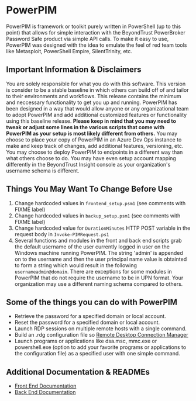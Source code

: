 # PowerPIM
PowerPIM is framework or toolkit purely written in PowerShell (up to this point) that allows for simple interaction with the BeyondTrust PowerBroker Password Safe product via simple API calls. To make it easy to use, PowerPIM was designed with the idea to emulate the feel of red team tools like Metasploit, PowerShell Empire, SilentTrinity, etc. 

## Important Information & Disclaimers
You are solely responsible for what you do with this software. This version is consider to be a stable baseline in which others can build off of and tailor to their environments and workflows. This release contains the minimum and neccessary functionality to get you up and running. PowerPIM has been designed in a way that would allow anyone or any organizational team to adopt PowerPIM and add additional customized features or functionality using this baseline release. **Please keep in mind that you may need to tweak or adjust some lines in the various scripts that come with PowerPIM as your setup is most likely different from others.** You may choose to place your copy of PowerPIM in an Azure Dev Ops instance to make and keep track of changes, add additional features, versioning, etc. You may choose to deploy PowerPIM to endpoints in a different way than what others choose to do. You may have even setup account mapping differently in the BeyondTrust Insight console as your organization's username schema is different.

## Things You May Want To Change Before Use
1. Change hardcoded values in `frontend_setup.psm1` (see comments with FIXME label)
2. Change hardcoded values in `backup_setup.psm1` (see comments with FIXME label)
3. Change hardcoded value for `DurationMinutes` HTTP POST variable in the request body in `Invoke-PIMRequest.ps1`
4. Several functions and modules in the front and back end scripts grab the default username of the user currently logged in user on the Windows machine running PowerPIM. The string 'admin' is appended on to the username and then the user principal name value is obtainted to form a string which would result in the following `usernameadmin@domain`. There are exceptions for some modules in PowerPIM that do not require the username to be in UPN format. Your organization may use a different naming schema compared to others.

## Some of the things you can do with PowerPIM
* Retrieve the password for a specified domain or local account.
* Reset the password for a specified domain or local account.
* Launch RDP sessions on multiple remote hosts with a single command.
* Build an .rdg configuration file so [Remote Desktop Connection Manager](https://www.microsoft.com/en-us/download/details.aspx?id=44989)
* Launch programs or applications like dsa.msc, mmc.exe or powershell.exe (option to add your favorite programs or applications to the configuration file) as a specified user with one simple command.

## Additional Documentation & READMEs
* [Front End Documentation](FrontEnd/readme/README.md)
* [Back End Documentation](BackEnd/readme/README.md)

